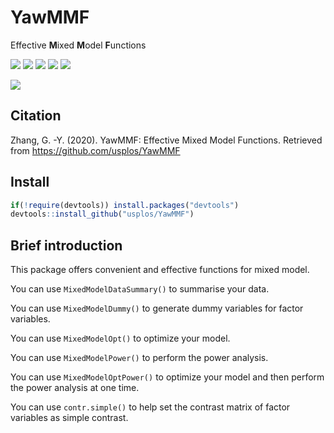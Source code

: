 # YawMMF
Effective **M**ixed **M**odel **F**unctions 


![](https://img.shields.io/badge/R-package-success)
![](https://img.shields.io/badge/Version-0.1.0-success)
![](https://img.shields.io/github/license/usplos/YawMMF?label=License&color=success)
[![](https://img.shields.io/badge/lifecycle-maturing-blue.svg)](https://www.tidyverse.org/lifecycle/#maturing)
[![](https://img.shields.io/github/stars/usplos/YawMMF?style=social)](https://github.com/usplos/YawMMF/stargazers)


[![](https://img.shields.io/badge/Follow%20me%20on-Zhihu-blue)](https://www.zhihu.com/people/Psych.ZhangGuangyao/ "Personal profile on Zhihu.com")

## Citation
Zhang, G. -Y. (2020). YawMMF: Effective Mixed Model Functions. Retrieved from https://github.com/usplos/YawMMF

## Install
```r
if(!require(devtools)) install.packages("devtools")
devtools::install_github("usplos/YawMMF")
```

## Brief introduction
This package offers convenient and effective functions for mixed model.

You can use `MixedModelDataSummary()` to summarise your data.

You can use `MixedModelDummy()` to generate dummy variables for factor variables.

You can use `MixedModelOpt()` to optimize your model.

You can use `MixedModelPower()` to perform the power analysis.

You can use `MixedModelOptPower()` to optimize your model and then perform the power analysis at one time.

You can use `contr.simple()` to help set the contrast matrix of factor variables as simple contrast.
